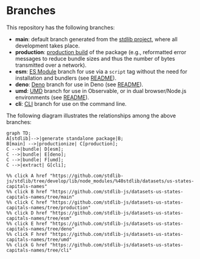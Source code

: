 <!--

@license Apache-2.0

Copyright (c) 2023 The Stdlib Authors.

Licensed under the Apache License, Version 2.0 (the "License");
you may not use this file except in compliance with the License.
You may obtain a copy of the License at

    http://www.apache.org/licenses/LICENSE-2.0

Unless required by applicable law or agreed to in writing, software
distributed under the License is distributed on an "AS IS" BASIS,
WITHOUT WARRANTIES OR CONDITIONS OF ANY KIND, either express or implied.
See the License for the specific language governing permissions and
limitations under the License.

-->

# Branches

This repository has the following branches:

-   **main**: default branch generated from the [stdlib project][stdlib-url], where all development takes place.
-   **production**: [production build][production-url] of the package (e.g., reformatted error messages to reduce bundle sizes and thus the number of bytes transmitted over a network).
-   **esm**: [ES Module][esm-url] branch for use via a `script` tag without the need for installation and bundlers (see [README][esm-readme]).
-   **deno**: [Deno][deno-url] branch for use in Deno (see [README][deno-readme]).
-   **umd**: [UMD][umd-url] branch for use in Observable, or in dual browser/Node.js environments (see [README][umd-readme]).
-   **cli**: [CLI][cli-url] branch for use on the command line.

The following diagram illustrates the relationships among the above branches:

```mermaid
graph TD;
A[stdlib]-->|generate standalone package|B;
B[main] -->|productionize| C[production];
C -->|bundle| D[esm];
C -->|bundle| E[deno];
C -->|bundle| F[umd];
C -->|extract| G[cli];

%% click A href "https://github.com/stdlib-js/stdlib/tree/develop/lib/node_modules/%40stdlib/datasets/us-states-capitals-names"
%% click B href "https://github.com/stdlib-js/datasets-us-states-capitals-names/tree/main"
%% click C href "https://github.com/stdlib-js/datasets-us-states-capitals-names/tree/production"
%% click D href "https://github.com/stdlib-js/datasets-us-states-capitals-names/tree/esm"
%% click E href "https://github.com/stdlib-js/datasets-us-states-capitals-names/tree/deno"
%% click F href "https://github.com/stdlib-js/datasets-us-states-capitals-names/tree/umd"
%% click G href "https://github.com/stdlib-js/datasets-us-states-capitals-names/tree/cli"
```

[stdlib-url]: https://github.com/stdlib-js/stdlib/tree/develop/lib/node_modules/%40stdlib/datasets/us-states-capitals-names
[production-url]: https://github.com/stdlib-js/datasets-us-states-capitals-names/tree/production
[deno-url]: https://github.com/stdlib-js/datasets-us-states-capitals-names/tree/deno
[deno-readme]: https://github.com/stdlib-js/datasets-us-states-capitals-names/blob/deno/README.md
[umd-url]: https://github.com/stdlib-js/datasets-us-states-capitals-names/tree/umd
[umd-readme]: https://github.com/stdlib-js/datasets-us-states-capitals-names/blob/umd/README.md
[esm-url]: https://github.com/stdlib-js/datasets-us-states-capitals-names/tree/esm
[esm-readme]: https://github.com/stdlib-js/datasets-us-states-capitals-names/blob/esm/README.md
[cli-url]: https://github.com/stdlib-js/datasets-us-states-capitals-names/tree/cli